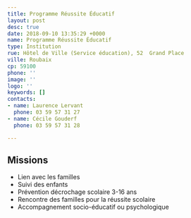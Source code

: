 ```yaml
---
title: Programme Réussite Éducatif
layout: post
desc: true
date: 2018-09-10 13:35:29 +0000
name: Programme Réussite Éducatif
type: Institution
rue: Hôtel de Ville (Service éducation), 52  Grand Place
ville: Roubaix
cp: 59100
phone: ''
image: ''
logo: ''
keywords: []
contacts:
- name: Laurence Lervant
  phone: 03 59 57 31 27
- name: Cécile Gouderf
  phone: 03 59 57 31 28

---
```

## Missions

* Lien avec les familles
* Suivi des enfants
* Prévention décrochage scolaire 3-16 ans
* Rencontre des familles pour la réussite scolaire
* Accompagnement socio-éducatif ou psychologique